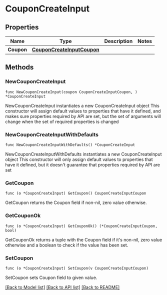 # CouponCreateInput

## Properties

Name | Type | Description | Notes
------------ | ------------- | ------------- | -------------
**Coupon** | [**CouponCreateInputCoupon**](CouponCreateInputCoupon.md) |  | 

## Methods

### NewCouponCreateInput

`func NewCouponCreateInput(coupon CouponCreateInputCoupon, ) *CouponCreateInput`

NewCouponCreateInput instantiates a new CouponCreateInput object
This constructor will assign default values to properties that have it defined,
and makes sure properties required by API are set, but the set of arguments
will change when the set of required properties is changed

### NewCouponCreateInputWithDefaults

`func NewCouponCreateInputWithDefaults() *CouponCreateInput`

NewCouponCreateInputWithDefaults instantiates a new CouponCreateInput object
This constructor will only assign default values to properties that have it defined,
but it doesn't guarantee that properties required by API are set

### GetCoupon

`func (o *CouponCreateInput) GetCoupon() CouponCreateInputCoupon`

GetCoupon returns the Coupon field if non-nil, zero value otherwise.

### GetCouponOk

`func (o *CouponCreateInput) GetCouponOk() (*CouponCreateInputCoupon, bool)`

GetCouponOk returns a tuple with the Coupon field if it's non-nil, zero value otherwise
and a boolean to check if the value has been set.

### SetCoupon

`func (o *CouponCreateInput) SetCoupon(v CouponCreateInputCoupon)`

SetCoupon sets Coupon field to given value.



[[Back to Model list]](../README.md#documentation-for-models) [[Back to API list]](../README.md#documentation-for-api-endpoints) [[Back to README]](../README.md)


